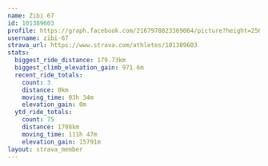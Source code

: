 ```yaml
---
name: Zibi 67
id: 101389603
profile: https://graph.facebook.com/2167978823369064/picture?height=256&width=256
username: zibi-67
strava_url: https://www.strava.com/athletes/101389603
stats:
  biggest_ride_distance: 179.73km
  biggest_climb_elevation_gain: 971.6m
  recent_ride_totals:
    count: 3
    distance: 0km
    moving_time: 03h 34m
    elevation_gain: 0m
  ytd_ride_totals:
    count: 75
    distance: 1708km
    moving_time: 111h 47m
    elevation_gain: 15791m
layout: strava_member
--- 
```

